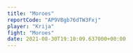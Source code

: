 ```yaml
---
title: "Moroes"
reportCode: "AP9VBgb76dTW3Fxj"
player: "Krija"
fight: "Moroes"
date: 2021-08-30T19:10:09.637000+00:00
---
```

